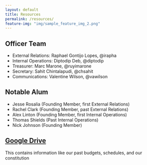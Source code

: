 ```yaml
---
layout: default
title: Resources
permalink: /resources/
feature-img: "img/sample_feature_img_2.png"
---
```


## Officer Team

 - External Relations: Raphael Gontijo Lopes, @irapha
 - Internal Operations: Diptodip Deb, @diptodip
 - Treasurer: Marc Marone, @ruyimarone
 - Secretary: Sahit Chintalapudi, @chsahit
 - Communications: Valentine Wilson, @vawilson

## Notable Alum

 - Jesse Rosalia (Founding Member, first External Relations)
 - Rachel Clark (Founding Member, past External Relations)
 - Alex Linton (Founding Member, first Internal Operations)
 - Thomas Shields (Past Internal Operations)
 - Nick Johnson (Founding Member)

## [Google Drive](https://drive.google.com/open?id=0B2hjlO2NzFMqNWo4UThpVW5kSGM)

This contains information like our past budgets, schedules, and our constitution
